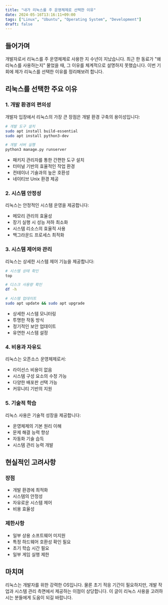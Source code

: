 ```yaml
---
title: "내가 리눅스를 주 운영체제로 선택한 이유"
date: 2024-05-16T13:16:11+09:00
tags: ["Linux", "Ubuntu", "Operating System", "Development"]
draft: false
---
```


## 들어가며

개발자로서 리눅스를 주 운영체제로 사용한 지 수년이 지났습니다. 최근 한 동료가 "왜 리눅스를 사용하는지" 물었을 때, 그 이유를 체계적으로 설명하지 못했습니다. 이번 기회에 제가 리눅스를 선택한 이유를 정리해보려 합니다.

## 리눅스를 선택한 주요 이유

### 1. 개발 환경의 편의성

개발자 입장에서 리눅스의 가장 큰 장점은 개발 환경 구축의 용이성입니다:

```bash
# 개발 도구 설치
sudo apt install build-essential
sudo apt install python3-dev

# 개발 서버 실행
python3 manage.py runserver
```

-   패키지 관리자를 통한 간편한 도구 설치
-   터미널 기반의 효율적인 작업 환경
-   컨테이너 기술과의 높은 호환성
-   네이티브 Unix 환경 제공

### 2. 시스템 안정성

리눅스는 안정적인 시스템 운영을 제공합니다:

-   메모리 관리의 효율성
-   장기 실행 시 성능 저하 최소화
-   시스템 리소스의 효율적 사용
-   백그라운드 프로세스 최적화

### 3. 시스템 제어와 관리

리눅스는 상세한 시스템 제어 기능을 제공합니다:

```bash
# 시스템 상태 확인
top

# 디스크 사용량 확인
df -h

# 시스템 업데이트
sudo apt update && sudo apt upgrade
```

-   상세한 시스템 모니터링
-   투명한 작동 방식
-   정기적인 보안 업데이트
-   유연한 시스템 설정

### 4. 비용과 자유도

리눅스는 오픈소스 운영체제로서:

-   라이선스 비용이 없음
-   시스템 구성 요소의 수정 가능
-   다양한 배포판 선택 가능
-   커뮤니티 기반의 지원

### 5. 기술적 학습

리눅스 사용은 기술적 성장을 제공합니다:

-   운영체제의 기본 원리 이해
-   문제 해결 능력 향상
-   자동화 기술 습득
-   시스템 관리 능력 개발

## 현실적인 고려사항

### 장점

-   개발 환경에 최적화
-   시스템의 안정성
-   자유로운 시스템 제어
-   비용 효율성

### 제한사항

-   일부 상용 소프트웨어 미지원
-   특정 하드웨어 호환성 확인 필요
-   초기 학습 시간 필요
-   일부 게임 실행 제한

## 마치며

리눅스는 개발자를 위한 강력한 OS입니다. 물론 초기 적응 기간이 필요하지만, 개발 작업과 시스템 관리 측면에서 제공하는 이점이 상당합니다. 이 글이 리눅스 사용을 고려하시는 분들에게 도움이 되길 바랍니다.
